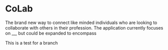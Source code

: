 # CoLab
The brand new way to connect like minded individuals who are looking to collaborate with others in their profession. The application currently focuses on __, but could be expanded to encompass 

This is a test for a branch